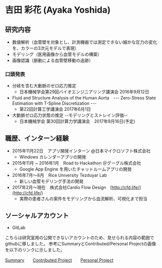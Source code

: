# 吉田 彩花 (Ayaka Yoshida)

## 研究内容

- 数値解析（血管壁を対象とし、計測機器では測定できない細かな圧力の変化を、カラーの3次元モデルで表現）
- モデリング（医用画像から血管モデルの構築）
- 画像認識（脈動による血管壁移動の追跡）

### 口頭発表

- 分岐を含む大動脈のゼロ応力推定  
   -  日本機械学会第29回バイオエンジニアリング講演会 2016年9月12日
- Fluid and Structure Analysis of the Human Aorta　--- Zero-Stress State Estimation with T-Spline Discretization ---
   -  第22回計算工学講演会 2017年6月1日
- 大動脈ゼロ応力状態の推定 --モデリングとストレイン評価--
  - 日本機械学会 第30回計算力学講演会　2017年9月16日(予定)

   
## 職歴、インターン経験
- 2015年11月22日　アプリ開発インターン @日本マイクロソフト株式会社
  -  Windows カレンダーアプリの開発
- 2015年11月 ~ 2016年1月　Road to Hackathon ＠グーグル株式会社
    - Google App Engine を用いたチャットルームアプリの開発
- 2016年7月〜8月　Rice University Tezduyar Lab
    - 新しい血管モデリング手法の開発
- 2017年2月～現在　株式会社Cardio Flow Design　[http://cfd.life/](http://cfd.life/)
    - 実際の患者さんの案件をモデリングから血流解析、可視化まで担当

## ソーシャルアカウント
- GitLab

 こちらは研究室用の公開できないアカウントのため、見せられる内容の範囲でgithubに移しました。
参考にSummaryとContributed/Personal Projectの画像を以下のリンクに示しました。

[Summary](https://drive.google.com/file/d/0B5rUQyrAjVDjQ0xMWlV5M2R4SzQ/view?usp=sharing)　　[Contributed Project](https://drive.google.com/file/d/0B5rUQyrAjVDjbHN1ck5mMlN2dms/view?usp=sharing)　　[Personal Project](https://drive.google.com/file/d/0B5rUQyrAjVDjdGdHZXVkbGs4MjA/view?usp=sharing)
